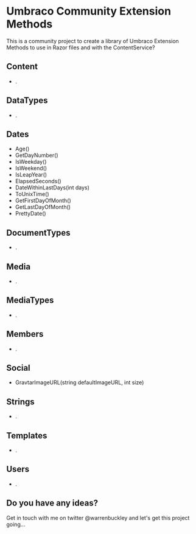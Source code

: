 Umbraco Community Extension Methods
========================
This is a community project to create a library of Umbraco Extension Methods to use in Razor files and with the ContentService?

## Content
* .

## DataTypes
* .

## Dates
* Age()
* GetDayNumber()
* IsWeekday()
* IsWeekend()
* IsLeapYear()
* ElapsedSeconds()
* DateWithinLastDays(int days)
* ToUnixTime()
* GetFirstDayOfMonth()
* GetLastDayOfMonth()
* PrettyDate()


## DocumentTypes
* .

## Media
* .

## MediaTypes
* .

## Members
* .

## Social
* GravtarImageURL(string defaultImageURL, int size)


## Strings
* .

## Templates
* .

## Users
* .


## Do you have any ideas?
Get in touch with me on twitter @warrenbuckley and let's get this project going...
